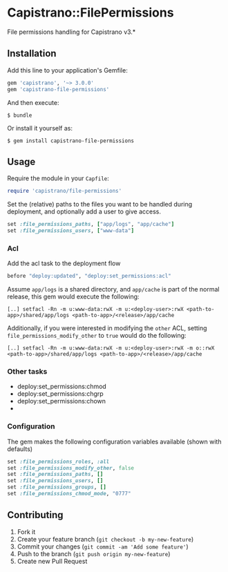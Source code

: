 # Capistrano::FilePermissions

File permissions handling for Capistrano v3.*

## Installation

Add this line to your application's Gemfile:

```ruby
gem 'capistrano', '~> 3.0.0'
gem 'capistrano-file-permissions'
```

And then execute:

    $ bundle

Or install it yourself as:

    $ gem install capistrano-file-permissions

## Usage

Require the module in your `Capfile`:

```ruby
require 'capistrano/file-permissions'
```

Set the (relative) paths to the files you want to be handled during deployment,
and optionally add a user to give access.

```ruby
set :file_permissions_paths, ["app/logs", "app/cache"]
set :file_permissions_users, ["www-data"]
```

### Acl

Add the acl task to the deployment flow

```ruby
before "deploy:updated", "deploy:set_permissions:acl"
```

Assume `app/logs` is a shared directory, and `app/cache` is part of the normal
release, this gem would execute the following:

```
[..] setfacl -Rn -m u:www-data:rwX -m u:<deploy-user>:rwX <path-to-app>/shared/app/logs <path-to-app>/<release>/app/cache
```

Additionally, if you were interested in modifying the `other` ACL, setting `file_permissions_modify_other` to `true` would do the following:
```
[..] setfacl -Rn -m u:www-data:rwX -m u:<deploy-user>:rwX -m o::rwX <path-to-app>/shared/app/logs <path-to-app>/<release>/app/cache
```

### Other tasks
* deploy:set_permissions:chmod
* deploy:set_permissions:chgrp
* deploy:set_permissions:chown
* 
### Configuration

The gem makes the following configuration variables available (shown with defaults)

```ruby
set :file_permissions_roles, :all
set :file_permissions_modify_other, false
set :file_permissions_paths, []
set :file_permissions_users, []
set :file_permissions_groups, []
set :file_permissions_chmod_mode, "0777"
```

## Contributing

1. Fork it
2. Create your feature branch (`git checkout -b my-new-feature`)
3. Commit your changes (`git commit -am 'Add some feature'`)
4. Push to the branch (`git push origin my-new-feature`)
5. Create new Pull Request
